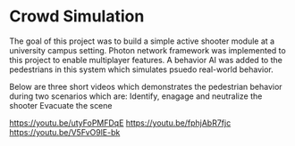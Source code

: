 # Crowd Simulation
The goal of this project was to build a simple active shooter module at a university campus setting. Photon network framework was implemented to this project to enable  multiplayer features. A behavior AI was added to the pedestrians in this system which simulates psuedo real-world behavior. 

Below are three short videos which demonstrates the pedestrian behavior during two scenarios which are: 
Identify, enagage and neutralize the shooter
Evacuate the scene


<https://youtu.be/utyFoPMFDqE>
https://youtu.be/fphjAbR7fjc
https://youtu.be/V5FvO9lE-bk
